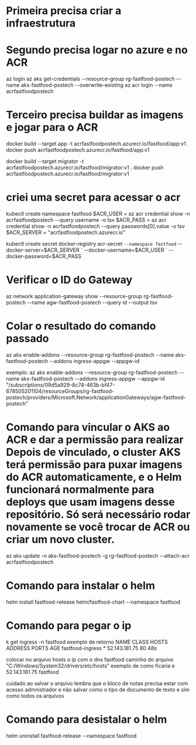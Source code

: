 # Primeira precisa criar a infraestrutura

# Segundo precisa logar no azure e no ACR

az login
az aks get-credentials --resource-group rg-fastfood-postech --name aks-fastfood-postech --overwrite-existing
az acr login --name acrfastfoodpostech

# Terceiro precisa buildar as imagens e jogar para o ACR

docker build --target app -t acrfastfoodpostech.azurecr.io/fastfood/app:v1 .
docker push acrfastfoodpostech.azurecr.io/fastfood/app:v1

docker build --target migrator -t acrfastfoodpostech.azurecr.io/fastfood/migrator:v1 .
docker push acrfastfoodpostech.azurecr.io/fastfood/migrator:v1


# criei uma secret para acessar o acr

kubectl create namespace fastfood
$ACR_USER = az acr credential show -n acrfastfoodpostech --query username -o tsv
$ACR_PASS = az acr credential show -n acrfastfoodpostech --query passwords[0].value -o tsv
$ACR_SERVER = "acrfastfoodpostech.azurecr.io"

kubectl create secret docker-registry acr-secret `
  --namespace fastfood `
  --docker-server=$ACR_SERVER `
  --docker-username=$ACR_USER `
  --docker-password=$ACR_PASS


# Verificar o ID do Gateway
az network application-gateway show --resource-group rg-fastfood-postech --name agw-fastfood-postech --query id --output tsv

# Colar o resultado do comando passado

az aks enable-addons --resource-group rg-fastfood-postech --name aks-fastfood-postech --addons ingress-appgw --appgw-id <Cole aqui>

exemplo: az aks enable-addons --resource-group rg-fastfood-postech --name aks-fastfood-postech --addons ingress-appgw --appgw-id "/subscriptions/09d5a929-8c74-463b-bf47-678505201104/resourceGroups/rg-fastfood-postech/providers/Microsoft.Network/applicationGateways/agw-fastfood-postech" 

# Comando para vincular o AKS ao ACR e dar a permissão para realizar  Depois de vinculado, o cluster AKS terá permissão para puxar imagens do ACR automaticamente, e o Helm funcionará normalmente para deploys que usam imagens desse repositório. Só será necessário rodar novamente se você trocar de ACR ou criar um novo cluster.
az aks update -n aks-fastfood-postech -g rg-fastfood-postech --attach-acr acrfastfoodpostech

# Comando para instalar o helm
helm install fastfood-release helm/fastfood-chart --namespace fastfood

# Comando para pegar o ip 
k get ingress -n fastfood
exemplo de retorno
NAME               CLASS    HOSTS   ADDRESS         PORTS   AGE
fastfood-ingress   <none>   *       52.143.181.75   80      48s


colocar no arquivo hosts o ip com o dns fastfood
caminho do arquivo
"C:/Windows/System32/drivers/etc/hosts"
exemplo de como ficaria e
52.143.181.75 fastfood

cuidado ao salvar o arquivo lembra que o bloco de notas precisa estar com acesso admnistrador e não salvar como o tipo de documento de texto e sim como todos os arquivos

# Comando para desistalar o helm
helm uninstall fastfood-release --namespace fastfood   
